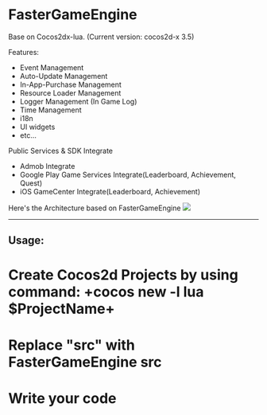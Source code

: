 # FasterGameEngine
Base on Cocos2dx-lua. (Current version: cocos2d-x 3.5)

Features:
* Event Management
* Auto-Update Management
* In-App-Purchase Management
* Resource Loader Management
* Logger Management (In Game Log)
* Time Management
* i18n
* UI widgets
* etc...

Public Services & SDK Integrate
* Admob Integrate
* Google Play Game Services Integrate(Leaderboard, Achievement, Quest)
* iOS GameCenter Integrate(Leaderboard, Achievement)

Here's the Architecture based on FasterGameEngine
![](https://raw.githubusercontent.com/donnki/FasterGameEngine/master/Architecture.jpg)

----
Usage:
----
# Create Cocos2d Projects by using command: +cocos new -l lua $ProjectName+
# Replace "src" with FasterGameEngine src
# Write your code